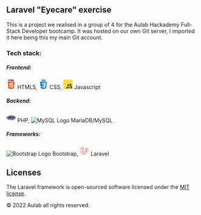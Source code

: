 ## Laravel "Eyecare" exercise

This is a project we realised in a group of 4 for the Aulab Hackademy Full-Stack Developer bootcamp.
It was hosted on our own Git server, I imported it here being this my main Git account.

### Tech stack:

##### Frontend:
<img src="https://raw.githubusercontent.com/github/explore/80688e429a7d4ef2fca1e82350fe8e3517d3494d/topics/html/html.png" width="25" alt="HTML5 Logo"> HTML5, <img src="https://raw.githubusercontent.com/github/explore/80688e429a7d4ef2fca1e82350fe8e3517d3494d/topics/css/css.png" width="25" alt="CSS3 Logo"> CSS, <img src="https://raw.githubusercontent.com/github/explore/80688e429a7d4ef2fca1e82350fe8e3517d3494d/topics/javascript/javascript.png" width="25" alt="JS Logo"> Javascript

##### Backend:
<img src="https://raw.githubusercontent.com/github/explore/ccc16358ac4530c6a69b1b80c7223cd2744dea83/topics/php/php.png" width="25" alt="PHP Logo"> PHP, <img src="https://cdn-icons-png.flaticon.com/512/5968/5968313.png" width="25" alt="MySQL Logo"> MariaDB/MySQL

##### Frameworks:
<img src="https://camo.githubusercontent.com/2512b49c89512f2ff3718f7257f48ed5c46a4e331abbd890b6c5e8c0e458434f/68747470733a2f2f676574626f6f7473747261702e636f6d2f646f63732f352e322f6173736574732f6272616e642f626f6f7473747261702d6c6f676f2d736861646f772e706e67" width="25" alt="Bootstrap Logo"> Bootstrap, <img src="https://raw.githubusercontent.com/github/explore/56a826d05cf762b2b50ecbe7d492a839b04f3fbf/topics/laravel/laravel.png" width="25" alt="Laravel Logo"> Laravel

## Licenses

The Laravel framework is open-sourced software licensed under the [MIT license](https://opensource.org/licenses/MIT).

© 2022 Aulab all rights reserved.


